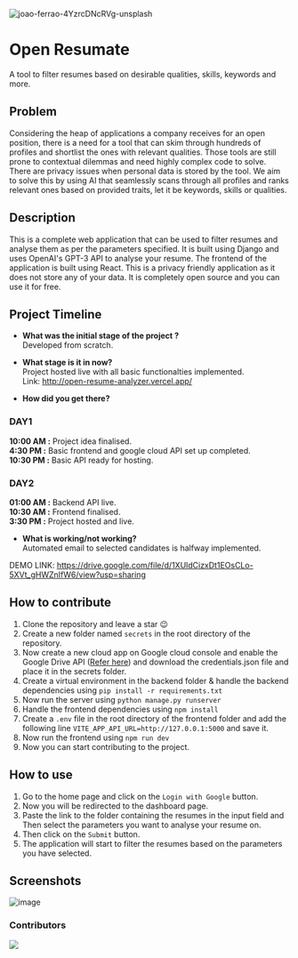 ![joao-ferrao-4YzrcDNcRVg-unsplash](https://user-images.githubusercontent.com/76550448/222956996-23111943-b8c2-44ca-864e-ec22a801f676.jpg)
# Open Resumate

A tool to filter resumes based on desirable qualities, skills, keywords and more.

## Problem
Considering the heap of applications a company receives for an open position, there is a need for a tool that can skim through hundreds of profiles and shortlist the ones with relevant qualities.  Those tools are still prone to contextual dilemmas and need highly complex code to solve. There are privacy issues when personal data is stored by the tool. We aim to solve this by using AI that seamlessly scans through all profiles and ranks relevant ones based on provided traits, let it be keywords, skills or qualities.

## Description

This is a complete web application that can be used to filter resumes and analyse them as per the parameters specified. It is built using Django and uses OpenAI's GPT-3 API to analyse your resume.
The frontend of the application is built using React. This is a privacy friendly application as it does not store any of your data. It is completely open source and you can use it for free.

## Project Timeline
- **What was the initial stage of the project ?** <br>
Developed from scratch.<br>

- **What stage is it in now?**<br>
Project hosted live with all basic functionalties implemented. <br>Link: http://open-resume-analyzer.vercel.app/<br>

- **How did you get there?**
### DAY1
<b>10:00 AM :</b> Project idea finalised.<br>
<b>4:30 PM :</b> Basic frontend and google cloud API set up completed.<br>
<b>10:30 PM :</b> Basic API ready for hosting.<br>

### DAY2
<b>01:00 AM :</b> Backend API live.<br>
<b>10:30 AM :</b> Frontend finalised.<br>
<b>3:30 PM :</b> Project hosted and live.<br>

- **What is working/not working?**<br>
Automated email to selected candidates is halfway implemented. 

DEMO LINK: https://drive.google.com/file/d/1XUldCizxDt1EOsCLo-5XVt_gHWZnIfW6/view?usp=sharing

## How to contribute

1. Clone the repository and leave a star 😉
2. Create a new folder named `secrets` in the root directory of the repository.
3. Now create a new cloud app on Google cloud console and enable the Google Drive API ([Refer here](https://developers.google.com/drive/api/v3/quickstart/python)) and download the credentials.json file and place it in the secrets folder.
4. Create a virtual environment in the backend folder & handle the backend dependencies using `pip install -r requirements.txt`
5. Now run the server using `python manage.py runserver`
6. Handle the frontend dependencies using `npm install`
7. Create a `.env` file in the root directory of the frontend folder and add the following line `VITE_APP_API_URL=http://127.0.0.1:5000` and save it.
8. Now run the frontend using `npm run dev`
9. Now you can start contributing to the project.

## How to use

1. Go to the home page and click on the `Login with Google` button.
2. Now you will be redirected to the dashboard page.
3. Paste the link to the folder containing the resumes in the input field and Then select the parameters you want to analyse your resume on.
4. Then click on the `Submit` button.
5. The application will start to filter the resumes based on the parameters you have selected.

## Screenshots
![image](https://user-images.githubusercontent.com/76550448/222957632-fb92ce42-9d93-4899-94d8-fd718a77d45b.png)

### Contributors

<a href="https://github.com/Anirudh-A-V/open-resume-analyzer/graphs/contributors">
  <img src="https://contrib.rocks/image?repo=Anirudh-A-V/open-resume-analyzer" />
</a>

